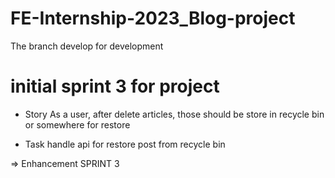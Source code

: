 # FE-Internship-2023_Blog-project

The branch develop for development

# initial sprint 3 for project

- Story As a user, after delete articles, those should be store in recycle bin or somewhere for restore

- Task handle api for restore post from recycle bin

=> Enhancement SPRINT 3
